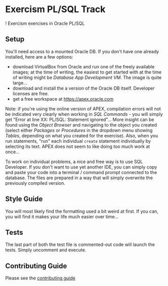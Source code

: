 # Exercism PL/SQL Track
!
Exercism exercises in Oracle PL/SQL

## Setup

You'll need access to a mounted Oracle DB. If you don't have one already
installed, here are a few options:
* download VirtualBox from Oracle and run one of the freely
available images; at the time of writing, the easiest to get started with
at the time of writing might be _Database App Development VM_. The
image is quite large...
* download and install the a version of the Oracle DB itself. Developer licenses
are free.
* get a free workspace at https://apex.oracle.com

Note: if you're using the online version of APEX, compilation errors will
not be indicated very clearly when working in _SQL Commands_ - you will simply
get "Error at line XX: PL/SQL: Statement ignored"... More insight can be
found using the _Object Browser_ and navigating to the object you created
(select either _Packages_ or _Procedures_ in the dropdown menu showing _Tables_,
depending on what you created for the exercise). Also, when you run statements,
"run" each individual `create` statement individually by selecting its text.
APEX does not seem to like doing too much work at once...

To work on individual problems, a nice and free way is to use SQL Developer. If 
you don't want to use yet another IDE, you can simply copy and paste your code
into a terminal / command prompt connected to the database. The files are
prepared in a way that will simply overwrite the previously compiled version.

## Style Guide

You will most likely find the formatting used a bit weird at first. If you can,
you will find it makes your life much easier over time...

## Tests

The last part of both the test file is commented-out code will launch the tests.
Simply uncomment and execute.

## Contributing Guide

Please see the [contributing guide](https://github.com/exercism/x-api/blob/master/CONTRIBUTING.md#the-exercise-data)

